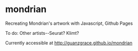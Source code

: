 # mondrian
Recreating Mondrian's artwork with Javascript, Github Pages

To do: Other artists--Seurat? Klimt?

Currently accessible at http://guanzgrace.github.io/mondrian
